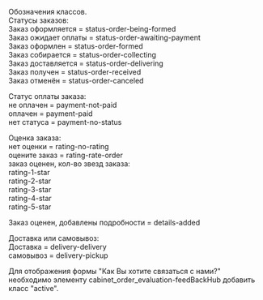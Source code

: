 Обозначения классов.  
Статусы заказов:  
Заказ оформляется = status-order-being-formed  
Заказ ожидает оплаты = status-order-awaiting-payment  
Заказ оформлен = status-order-formed  
Заказ собирается = status-order-collecting  
Заказ доставляется = status-order-delivering  
Заказ получен = status-order-received  
Заказ отменён = status-order-canceled  

Статус оплаты заказа:  
не оплачен = payment-not-paid   
оплачен = payment-paid  
нет статуса = payment-no-status  

Оценка заказа:  
нет оценки = rating-no-rating  
оцените заказ = rating-rate-order  
заказ оценен, кол-во звезд заказа:  
rating-1-star  
rating-2-star  
rating-3-star  
rating-4-star  
rating-5-star  

Заказ оценен, добавлены подробности = details-added  

Доставка или самовывоз:  
Доставка = delivery-delivery  
самовывоз = delivery-pickup  

Для отображения формы "Как Вы хотите связаться с нами?" необходимо элементу cabinet_order_evaluation-feedBackHub добавить класс "active".
